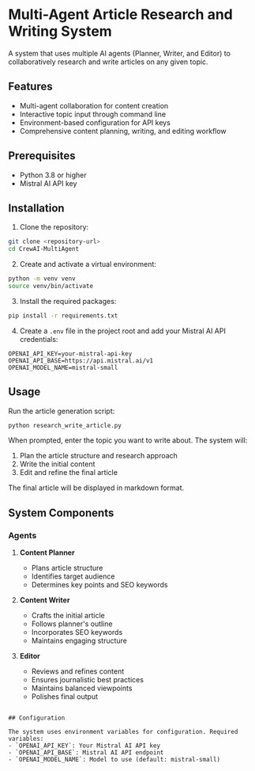 # Multi-Agent Article Research and Writing System

A system that uses multiple AI agents (Planner, Writer, and Editor) to collaboratively research and write articles on any given topic.

## Features

- Multi-agent collaboration for content creation
- Interactive topic input through command line
- Environment-based configuration for API keys
- Comprehensive content planning, writing, and editing workflow

## Prerequisites

- Python 3.8 or higher
- Mistral AI API key

## Installation

1. Clone the repository:
```bash
git clone <repository-url>
cd CrewAI-MultiAgent
```

2. Create and activate a virtual environment:
```bash
python -m venv venv
source venv/bin/activate  
```

3. Install the required packages:
```bash
pip install -r requirements.txt
```

4. Create a `.env` file in the project root and add your Mistral AI API credentials:
```
OPENAI_API_KEY=your-mistral-api-key
OPENAI_API_BASE=https://api.mistral.ai/v1
OPENAI_MODEL_NAME=mistral-small
```

## Usage

Run the article generation script:
```bash
python research_write_article.py
```

When prompted, enter the topic you want to write about. The system will:
1. Plan the article structure and research approach
2. Write the initial content
3. Edit and refine the final article

The final article will be displayed in markdown format.

## System Components

### Agents

1. **Content Planner**
   - Plans article structure
   - Identifies target audience
   - Determines key points and SEO keywords

2. **Content Writer**
   - Crafts the initial article
   - Follows planner's outline
   - Incorporates SEO keywords
   - Maintains engaging structure

3. **Editor**
   - Reviews and refines content
   - Ensures journalistic best practices
   - Maintains balanced viewpoints
   - Polishes final output


```

## Configuration

The system uses environment variables for configuration. Required variables:
- `OPENAI_API_KEY`: Your Mistral AI API key
- `OPENAI_API_BASE`: Mistral AI API endpoint
- `OPENAI_MODEL_NAME`: Model to use (default: mistral-small)
